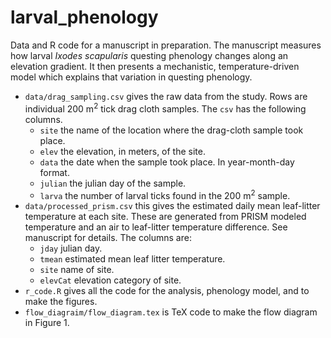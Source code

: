 # larval_phenology

Data and R code for a manuscript in preparation. The manuscript measures how larval _Ixodes scapularis_ questing phenology changes along an elevation gradient. It then presents a mechanistic, temperature-driven model which explains that variation in questing phenology.

* `data/drag_sampling.csv` gives the raw data from the study. Rows are individual 200 m<sup>2</sup> tick drag cloth samples. The `csv` has the following columns.
  * `site` the name of the location where the drag-cloth sample took place.
  * `elev` the elevation, in meters, of the site.
  * `data` the date when the sample took place. In year-month-day format.
  * `julian` the julian day of the sample.
  * `larva` the number of larval ticks found in the 200 m<sup>2</sup> sample.
* `data/processed_prism.csv` this gives the estimated daily mean leaf-litter temperature at each site. These are generated from PRISM modeled temperature and an air to leaf-litter temperature difference. See manuscript for details. The columns are:
  * `jday` julian day.
  * `tmean` estimated mean leaf litter temperature.
  * `site` name of site.
  * `elevCat` elevation category of site.
* `r_code.R` gives all the code for the analysis, phenology model, and to make the figures.
* `flow_diagraim/flow_diagram.tex` is TeX code to make the flow diagram in Figure 1.

